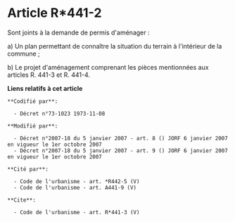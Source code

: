 # Article R*441-2

Sont joints à la demande de permis d'aménager : 

a) Un plan permettant de connaître la situation du terrain à l'intérieur de la commune ; 

b) Le projet d'aménagement comprenant les pièces mentionnées aux articles R. 441-3 et R. 441-4.

**Liens relatifs à cet article**

	**Codifié par**:

	  - Décret n°73-1023 1973-11-08

	**Modifié par**:

	  - Décret n°2007-18 du 5 janvier 2007 - art. 8 () JORF 6 janvier 2007 en vigueur le 1er octobre 2007
	  - Décret n°2007-18 du 5 janvier 2007 - art. 9 () JORF 6 janvier 2007 en vigueur le 1er octobre 2007

	**Cité par**:

	  - Code de l'urbanisme - art. *R442-5 (V)
	  - Code de l'urbanisme - art. A441-9 (V)

	**Cite**:

	  - Code de l'urbanisme - art. R*441-3 (V)

